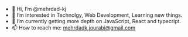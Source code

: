 - 👋 Hi, I’m @mehrdad-kj
- 👀 I’m interested in Technolgy, Web Development, Learning new things.
- 🌱 I’m currently getting more depth on JavaScript, React and typecript.
- 📫 How to reach me: mehrdadk.jourabi@gmail.com 

